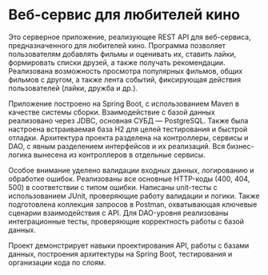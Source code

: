 # Веб-сервис для любителей кино
Это серверное приложение, реализующее REST API для веб-сервиса, предназначенного для любителей кино. Программа позволяет пользователям добавлять фильмы и оценивать их, ставить лайки, формировать списки друзей, а также получать рекомендации. Реализована возможность просмотра популярных фильмов, общих фильмов с другом, а также лента событий, фиксирующая действия пользователей (лайки, дружба и др.).

Приложение построено на Spring Boot, с использованием Maven в качестве системы сборки. Взаимодействие с базой данных реализовано через JDBC, основная СУБД — PostgreSQL. Также была настроена встраиваемая база H2 для целей тестирования и быстрой отладки. Архитектура проекта разделена на контроллеры, сервисы и DAO, с явным разделением интерфейсов и их реализаций. Вся бизнес-логика вынесена из контроллеров в отдельные сервисы.

Особое внимание уделено валидации входных данных, логированию и обработке ошибок. Реализованы все основные HTTP-коды (400, 404, 500) в соответствии с типом ошибки. Написаны unit-тесты с использованием JUnit, проверяющие работу валидации и логики. Также подготовлена коллекция запросов в Postman, охватывающая ключевые сценарии взаимодействия с API. Для DAO-уровня реализованы интеграционные тесты, проверяющие корректность работы с базой данных.

Проект демонстрирует навыки проектирования API, работы с базами данных, построения архитектуры на Spring Boot, тестирования и организации кода по слоям.
